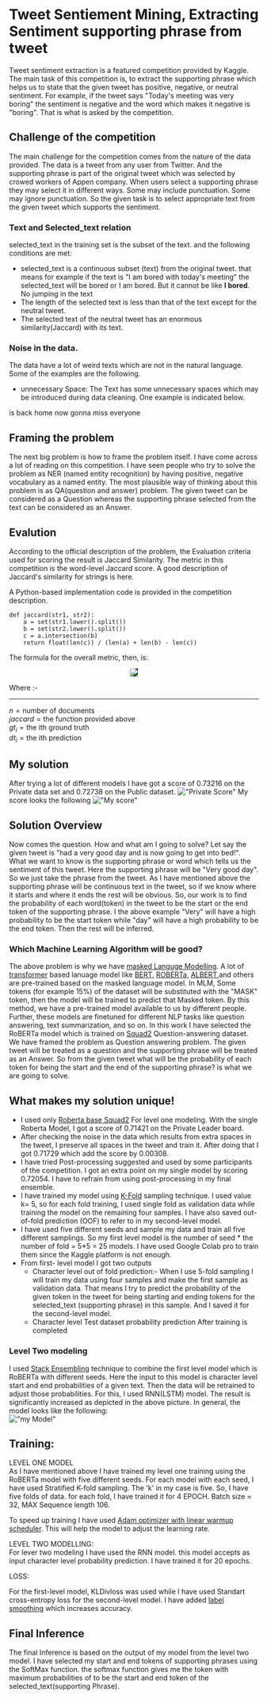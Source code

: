 # Tweet Sentiement Mining, Extracting Sentiment supporting phrase from tweet

Tweet sentiment extraction is a featured competition provided by Kaggle. The main task of this competition is, to extract the supporting phrase which helps us to state that the given tweet has positive, negative, or neutral sentiment. For example, if the tweet says "Today's meeting was very boring" the sentiment is negative and the word which makes it negative is "boring". That is what is asked by the competition.

## Challenge of the competition

The main challenge for the competition comes from the nature of the data provided. The data is a tweet from any user from Twitter. And the supporting phrase is part of the original tweet which was selected by crowed workers of Appen company. When users select a supporting phrase they may select it in different ways. Some may include punctuation. Some may ignore punctuation.
So the given task is to select appropriate text from the given tweet which supports the sentiment.

### Text and Selected_text relation

selected_text in the training set is the subset of the text. and the following conditions are met:

- selected_text is a continuous subset (text) from the original tweet. that means for example if the text is "I am bored with today's meeting" the selected_text will be bored or I am bored. But it cannot be like **I bored**. No jumping in the text
- The length of the selected text is less than that of the text except for the neutral tweet.
- The selected text of the neutral tweet has an enormous similarity(Jaccard) with its text.

### Noise in the data.

The data have a lot of weird texts which are not in the natural language. Some of the examples are the following.

- unnecessary Space: The Text has some unnecessary spaces which may be introduced during data cleaning. One example is indicated below.

is back home now gonna miss everyone

## Framing the problem

The next big problem is how to frame the problem itself. I have come across a lot of reading on this competition. I have seen people who try to solve the problem as NER (named entity recognition) by having positive, negative vocabulary as a named entity. The most plausible way of thinking about this problem is as QA(question and answer) problem. The given tweet can be considered as a Question whereas the supporting phrase selected from the text can be considered as an Answer.

## Evalution

According to the official description of the problem, the Evaluation criteria used for scoring the result is Jaccard Similarity. The metric in this competition is the word-level Jaccard score. A good description of Jaccard's similarity for strings is here.

A Python-based implementation code is provided in the competition description.

```
def jaccard(str1, str2):
    a = set(str1.lower().split())
    b = set(str2.lower().split())
    c = a.intersection(b)
    return float(len(c)) / (len(a) + len(b) - len(c))
```

The formula for the overall metric, then, is:

<!-- $$
score = \frac{1}{n} \sum\_{i=1}^n jaccard( gt_i, dt_i )
$$ -->

<div align="center"><img style="background: black;color:white" src="https://render.githubusercontent.com/render/math?math=score%20%3D%20%5Cfrac%7B1%7D%7Bn%7D%20%5Csum%5C_%7Bi%3D1%7D%5En%20jaccard(%20gt_i%2C%20dt_i%20)%0D"></div>

Where :-

---

$n = \textrm{number of documents}$ <br>
$jaccard = \textrm{the function provided above}$ <br>
$gt_i = \textrm{the ith ground truth}$<br>
$dt_i = \textrm{the ith prediction}$

## My solution

After trying a lot of different models I have got a score of 0.73216 on the Private data set and 0.72738 on the Public dataset.
!["Private Score"](https://github.com/gbirhanu/tse/blob/main/private_LB%20score.PNG?raw=true)
My score looks the following
!["My score"](https://github.com/gbirhanu/tse/blob/main/my_private_score.PNG?raw=true)

## Solution Overview

Now comes the question. How and what am I going to solve? Let say the given tweet is "had a very good day and is now going to get into bed!". What we want to know is the supporting phrase or word which tells us the sentiment of this tweet. Here the supporting phrase will be "Very good day". So we just take the phrase from the tweet. As I have mentioned above the supporting phrase will be continuous text in the tweet, so if we know where it starts and where it ends the rest will be obvious. So, our work is to find the probability of each word(token) in the tweet to be the start or the end token of the supporting phrase. I the above example "Very" will have a high probability to be the start token while "day" will have a high probability to be the end token. Then the rest will be inferred.

### Which Machine Learning Algorithm will be good?

The above problem is why we have [masked Languge Modelling](https://arxiv.org/abs/2011.00960). A lot of [transformer](https://arxiv.org/abs/1706.03762) based lanuage model like [BERT](https://arxiv.org/abs/1810.04805), [ROBERTa](https://arxiv.org/abs/1907.11692), [ALBERT](https://arxiv.org/abs/1909.11942),and others are pre-trained based on the masked language model. In MLM, Some tokens (for example 15%) of the dataset will be substituted with the "MASK" token, then the model will be trained to predict that Masked token. By this method, we have a pre-trained model available to us by different people. Further, these models are finetuned for different NLP tasks like question answering, text summarization, and so on. In this work I have selected the RoBERTa model which is trained on [Squad2](https://web.stanford.edu/class/archive/cs/cs224n/cs224n.1194/reports/default/15816213.pdf) Question-answering dataset. We have framed the problem as Question answering problem. The given tweet will be treated as a question and the supporting phrase will be treated as an Answer. So from the given tweet what will be the probability of each token for being the start and the end of the supporting phrase? is what we are going to solve.

## What makes my solution unique!

- I used only [Roberta base Squad2](https://arxiv.org/abs/1907.11692) For level one modeling. With the single Roberta Model, I got a score of 0.71421 on the Private Leader board.
- After checking the noise in the data which results from extra spaces in the tweet, I preserve all spaces in the tweet and train it. After doing that I got 0.71729 which add the score by 0.00308.
- I have tried Post-processing suggested and used by some participants of the competition. I got an extra point on my single model by scoring 0.72054. I have to refrain from using post-processing in my final ensemble.
- I have trained my model using [K-Fold](http://statweb.stanford.edu/~tibs/sta306bfiles/cvwrong.pdf) sampling technique. I used value k= 5, so for each fold training, I used single fold as validation data while training the model on the remaining four samples. I have also saved out-of-fold prediction (OOF) to refer to in my second-level model.
- I have used five different seeds and sample my data and train all five different samplings. So my first level model is the number of seed * the number of fold = 5*5 = 25 models. I have used Google Colab pro to train them since the Kaggle platform is not enough.
- From first- level model I got two outputs
  - Character level out of fold prediction:- When I use 5-fold sampling I will train my data using four samples and make the first sample as validation data. That means I try to predict the probability of the given token in the tweet for being starting and ending tokens for the selected_text (supporting phrase) in this sample. And I saved it for the second-level model.
  - Character level Test dataset probability prediction After training is completed

### Level Two modeling

I used [Stack Ensembling](https://www.sciencedirect.com/science/article/abs/pii/S0893608005800231) technique to combine the first level model which is RoBERTa with different seeds. Here the input to this model is character level start and end probabilities of a given text. Then the data will be retrained to adjust those probabilities. For this, I used RNN(LSTM) model. The result is significantly increased as depicted in the above picture.
In general, the model looks like the following:<br>
!["my Model"](https://github.com/gbirhanu/tse/blob/main/model.PNG?raw=true)

## Training:

LEVEL ONE MODEL <br>
As I have mentioned above I have trained my level one training using the RoBERTa model with five different seeds. For each model with each seed, I have used Stratified K-fold sampling. The 'k' in my case is five. So, I have five folds of data. for each fold, I have trained it for 4 EPOCH. Batch size = 32, MAX Sequence length 106.

To speed up training I have used [Adam optimizer with linear warmup scheduler](https://huggingface.co/transformers/main_classes/optimizer_schedules.html). This will help the model to adjust the learning rate. <br>

LEVEL TWO MODELLING:<br>
For lever two modeling I have used the RNN model. this model accepts as input character level probability prediction. I have trained it for 20 epochs.

LOSS:

For the first-level model, KLDivloss was used while I have used Standart cross-entropy loss for the second-level model. I have added [label smoothing](https://paperswithcode.com/method/label-smoothing) which increases accuracy.

## Final Inference

The final Inference is based on the output of my model from the level two model. I have selected my start and end tokens of supporting phrases using the SoftMax function. the softmax function gives me the token with maximum probabilities of to be the start and end token of the selected_text(supporting Phrase).
